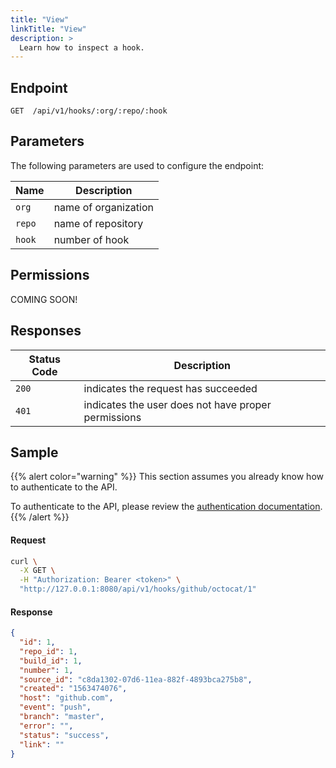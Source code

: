 ```yaml
---
title: "View"
linkTitle: "View"
description: >
  Learn how to inspect a hook.
---
```


## Endpoint

```
GET  /api/v1/hooks/:org/:repo/:hook
```

## Parameters

The following parameters are used to configure the endpoint:

| Name   | Description          |
| ------ | -------------------- |
| `org`  | name of organization |
| `repo` | name of repository   |
| `hook` | number of hook       |

## Permissions

COMING SOON!

## Responses

| Status Code | Description                                         |
| ----------- | --------------------------------------------------- |
| `200`       | indicates the request has succeeded                 |
| `401`       | indicates the user does not have proper permissions |

## Sample

{{% alert color="warning" %}}
This section assumes you already know how to authenticate to the API.

To authenticate to the API, please review the [authentication documentation](/docs/reference/api/authentication/).
{{% /alert %}}

#### Request

```sh
curl \
  -X GET \
  -H "Authorization: Bearer <token>" \
  "http://127.0.0.1:8080/api/v1/hooks/github/octocat/1"
```

#### Response

```json
{
  "id": 1,
  "repo_id": 1,
  "build_id": 1,
  "number": 1,
  "source_id": "c8da1302-07d6-11ea-882f-4893bca275b8",
  "created": "1563474076",
  "host": "github.com",
  "event": "push",
  "branch": "master",
  "error": "",
  "status": "success",
  "link": ""
}
```
